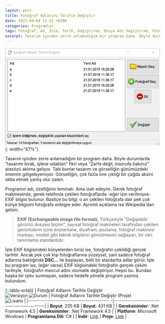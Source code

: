 ```yaml
---
layout: post
title: Fotoğraf Adlarını Tarihle Değiştir
date: 2021-09-04 11:22 +0300
categories: Programlar
tags: Fotoğraf, Ad, İsim, Tarih, Değiştirme, Dosya Adı Değiştirme, Fotoğraf Adı Değiştirme, Exif
excerpt: Tasarım işinden zerre anlamadığım bir program daha. Böyle durumlarda "tasarımı bırak, işleve odaklan" fikri veya "Zarfa değil, mazrufa bakınız" atasözü aklıma geliyor. Tabi bunlar tasarım ve görselliğin günümüzdeki önemini gölgeleyemiyor. Görselliğin, çok fazla öne çıktığı bir çağda aksini iddia etmek yanlış olur zaten...
---
```

![fotograf-adi-degistir](/images/programlar/fotograf-adi-degistir.png){: width="47%"}

Tasarım işinden zerre anlamadığım bir program daha. Böyle durumlarda "tasarımı bırak, işleve odaklan" fikri veya "Zarfa değil, mazrufa bakınız" atasözü aklıma geliyor. Tabi bunlar tasarım ve görselliğin günümüzdeki önemini gölgeleyemiyor. Görselliğin, çok fazla öne çıktığı bir çağda aksini iddia etmek yanlış olur zaten.

Programın adı, özelliğinin teminatı. Ama izah edeyim. Gerek fotoğraf makinesinde, gerek telefonla çekilen fotoğraflarda -eğer izin verilmişse- EXIF bilgisi bulunur. Basitçe bu bilgi; o an çekilen fotoğrafa dair pek çok künye bilgisini fotoğrafa entegre eder. Ayrıntılı açıklama ise Wikipedia'dan gelsin;

> **EXIF (Exchangeable image file format)**, Türkçesiyle "Değişebilir görüntü dosyası biçimi", sayısal fotoğraf makineleri tarafından çekilen görüntülerin içine enstantane, diyafram, pozlama, fotoğraf makinesi markası, modeli gibi teknik bilgilerin gömülmesini sağlayan, bir veri tanımlama standardıdır. 

İşte EXIF bilgisindeki künyelerden birisi ise, fotoğrafın çekildiği gerçek tarihtir. Ancak pek çok kişi fotoğraflarına yüzeysel, yani sadece fotoğraf adlarına baktığında **DSC...** ile başlayan, belli bir stardartta adlar görür. İşte bu program ise, (eğer varsa) EXIF bilgisindeki fotoğrafın gerçek çekim tarihiyle, fotoğrafın mevcut adını otomatik değiştiriyor. Hepsi bu. Bundan başka bir işlev sunmayan, sadece hedefe yönelik program yazmış bulundum.

{:.tablo-ortali}
| Fotoğraf Adlarını Tarihle Değiştir <br>![Versiyon](https://img.shields.io/badge/Versiyon-1.00-blueviolet.svg?style=flat) ![Durum](https://img.shields.io/badge/Durum-Çalışıyor-success.svg?style=flat) | Fotoğraf Adlarını Tarihle Değiştir (Proje)<br>![Lisans](https://img.shields.io/badge/Lisans-MIT-blue.svg?style=flat) |
|----------------------------------------- -|-------------------------------------------|
| **Boyut**:  235 KB                       | **Boyut**:  431 KB                         |
| **Gereksinimler**: .Net Framework 4.5     | **Gereksinimler**: .Net Framework 4.5 |
| **Platform**: Microsoft Windows           | **Programlama Dili**: C# |
| **İndir**: [Link](https://www.dropbox.com/s/yi3321cspdjanus/fotograf-adlarini-tarihle-degistir.zip?dl=1) | **Proje**: [Link](https://www.dropbox.com/s/1y56v6515adoc9s/fotograf-adlarini-tarihle-degistir-proje.zip?dl=1) |